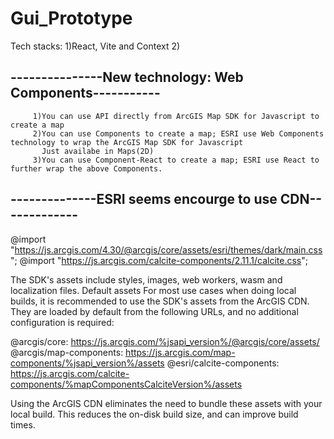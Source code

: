 # Gui_Prototype

Tech stacks:
1)React, Vite and Context
2)


---------------New technology: Web Components-----------
--------------
         1)You can use API directly from ArcGIS Map SDK for Javascript to create a map
         2)You can use Components to create a map; ESRI use Web Components technology to wrap the ArcGIS Map SDK for Javascript
           Just availabe in Maps(2D)
         3)You can use Component-React to create a map; ESRI use React to further wrap the above Components.

--------------ESRI seems encourge to use CDN-------------
----------
@import "https://js.arcgis.com/4.30/@arcgis/core/assets/esri/themes/dark/main.css";
@import "https://js.arcgis.com/calcite-components/2.11.1/calcite.css";

The SDK's assets include styles, images, web workers, wasm and localization files.
Default assets
For most use cases when doing local builds, it is recommended to use the SDK's assets from the ArcGIS CDN. They are loaded by default from the following URLs, and no additional configuration is required:

@arcgis/core: https://js.arcgis.com/%jsapi_version%/@arcgis/core/assets/
@arcgis/map-components: https://js.arcgis.com/map-components/%jsapi_version%/assets
@esri/calcite-components: https://js.arcgis.com/calcite-components/%mapComponentsCalciteVersion%/assets

Using the ArcGIS CDN eliminates the need to bundle these assets with your local build. This reduces the on-disk build size, and can improve build times.